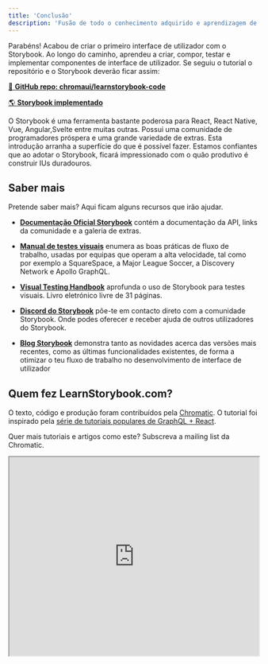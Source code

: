 ```yaml
---
title: 'Conclusão'
description: 'Fusão de todo o conhecimento adquirido e aprendizagem de técnicas extra de Storybook'
---
```


Parabéns! Acabou de criar o primeiro interface de utilizador com o Storybook. Ao longo do caminho, aprendeu a criar, compor, testar e implementar componentes de interface de utilizador. Se seguiu o tutorial o repositório e o Storybook deverão ficar assim:

[📕 **GitHub repo: chromaui/learnstorybook-code**](https://github.com/chromaui/learnstorybook-code)
<br/>

[🌎 **Storybook implementado**](https://master--5ccbe484c994280020b6d128.chromatic.com)

O Storybook é uma ferramenta bastante poderosa para React, React Native, Vue, Angular,Svelte entre muitas outras.
Possui uma comunidade de programadores próspera e uma grande variedade de extras. Esta introdução arranha a superfície do que é possível fazer. Estamos confiantes que ao adotar o Storybook, ficará impressionado com o quão produtivo é construir IUs duradouros.

## Saber mais

Pretende saber mais? Aqui ficam alguns recursos que irão ajudar.

- [**Documentação Oficial Storybook**](https://storybook.js.org/docs/vue/get-started/introduction) contém a documentação da API, links da comunidade e a galeria de extras.

- [**Manual de testes visuais**](https://www.chromatic.com/blog/the-delightful-storybook-workflow)
  enumera as boas práticas de fluxo de trabalho, usadas por equipas que operam a alta velocidade, tal como por exemplo a SquareSpace, a Major League Soccer, a Discovery Network e Apollo GraphQL.

- [**Visual Testing Handbook**](https://storybook.js.org/tutorials/visual-testing-handbook/) aprofunda o uso de Storybook para testes visuais. Livro eletrónico livre de 31 páginas.

- [**Discord do Storybook**](https://discord.gg/UUt2PJb) põe-te em contacto direto com a comunidade Storybook. Onde podes oferecer e receber ajuda de outros utilizadores do Storybook.

- [**Blog Storybook**](https://medium.com/storybookjs) demonstra tanto as novidades acerca das versões mais recentes, como as últimas funcionalidades existentes, de forma a otimizar o teu fluxo de trabalho no desenvolvimento de interface de utilizador

## Quem fez LearnStorybook.com?

O texto, código e produção foram contribuídos pela [Chromatic](https://www.chromatic.com/). O tutorial foi inspirado pela [série de tutoriais populares de GraphQL + React](https://www.chromatic.com/blog/graphql-react-tutorial-part-1-6).

Quer mais tutoriais e artigos como este? Subscreva a mailing list da Chromatic.

<iframe style="height:400px;width:100%;max-width:800px;margin:0px auto;" src="https://upscri.be/d42fc0?as_embed"></iframe>
